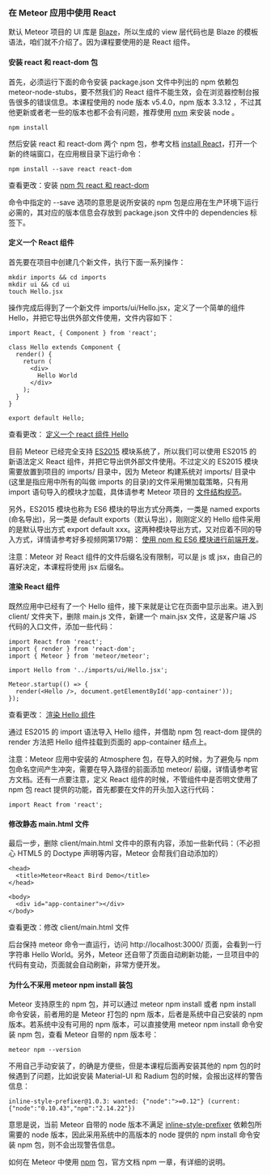### 在 Meteor 应用中使用 React

默认 Meteor 项目的 UI 库是 [Blaze](https://guide.meteor.com/blaze.html)，所以生成的 view 层代码也是 Blaze 的模板语法，咱们就不介绍了。因为课程要使用的是 React 组件。

#### 安装 react 和 react-dom 包

首先，必须运行下面的命令安装 package.json 文件中列出的 npm 依赖包 meteor-node-stubs，要不然我们的 React 组件不能生效，会在浏览器控制台报告很多的错误信息。本课程使用的 node 版本 v5.4.0，npm 版本 3.3.12 ，不过其他更新或者老一些的版本也都不会有问题，推荐使用 [nvm](https://github.com/creationix/nvm) 来安装 node 。

```
npm install
```
然后安装 react 和 react-dom 两个 npm 包，参考文档 [install React](https://guide.meteor.com/react.html#using-with-meteor)，打开一个新的终端窗口，在应用根目录下运行命令：

```
npm install --save react react-dom
```
查看更改：安装 [npm 包 react 和 react-dom](https://coding.net/u/happypeter/p/meteor-react-bird-demo/git/commit/7be5bd1c8d008a35984f77914545880bcd0bd90e)

命令中指定的 --save 选项的意思是说所安装的 npm 包是应用在生产环境下运行必需的，其对应的版本信息会存放到 package.json 文件中的 dependencies 标签下。

#### 定义一个 React 组件

首先要在项目中创建几个新文件，执行下面一系列操作：

```
mkdir imports && cd imports
mkdir ui && cd ui
touch Hello.jsx
```
操作完成后得到了一个新文件 imports/ui/Hello.jsx，定义了一个简单的组件 Hello，并把它导出供外部文件使用，文件内容如下：

```
import React, { Component } from 'react';

class Hello extends Component {
  render() {
    return (
      <div>
        Hello World
      </div>
    );
  }
}

export default Hello;
```
查看更改： [定义一个 react 组件 Hello](https://coding.net/u/happypeter/p/meteor-react-bird-demo/git/commit/d404d5b394038eacbe591bc407934b8bfb7d4e56)

目前 Meteor 已经完全支持 [ES2015](https://guide.meteor.com/structure.html#es2015-modules) 模块系统了，所以我们可以使用 ES2015 的新语法定义 React 组件，并把它导出供外部文件使用。不过定义的 ES2015 模块需要放置到项目的 imports/ 目录中，因为 Meteor 构建系统对 imports/ 目录中(这里是指应用中所有的叫做 imports 的目录)的文件采用懒加载策略，只有用 import 语句导入的模块才加载，具体请参考 Meteor 项目的 [文件结构规范](https://guide.meteor.com/structure.html#javascript-structure)。

另外，ES2015 模块也称为 ES6 模块的导出方式分两类，一类是 named exports (命名导出)，另一类是 default exports（默认导出），刚刚定义的 Hello 组件采用的是默认导出方式 export default xxx。这两种模块导出方式，又对应着不同的导入方式，详情请参考好多视频网第179期： [使用 npm 和 ES6 模块进行前端开发](http://haoduoshipin.com/v/179)。

注意：Meteor 对 React 组件的文件后缀名没有限制，可以是 js 或 jsx，由自己的喜好决定，本课程将使用 jsx 后缀名。

#### 渲染 React 组件

既然应用中已经有了一个 Hello 组件，接下来就是让它在页面中显示出来。进入到 client/ 文件夹下，删除 main.js 文件，新建一个 main.jsx 文件，这是客户端 JS 代码的入口文件，添加一些代码：

```
import React from 'react';
import { render } from 'react-dom';
import { Meteor } from 'meteor/meteor';

import Hello from '../imports/ui/Hello.jsx';

Meteor.startup(() => {
  render(<Hello />, document.getElementById('app-container'));
});
```
查看更改： [渲染 Hello 组件](https://coding.net/u/happypeter/p/meteor-react-bird-demo/git/commit/7c1ed203b80269bfa8ba0a165059db27562f8c2b)

通过 ES2015 的 import 语法导入 Hello 组件，并借助 npm 包 react-dom 提供的 render 方法把 Hello 组件挂载到页面的 app-container 结点上。

注意：Meteor 应用中安装的 Atmosphere 包，在导入的时候，为了避免与 npm 包命名空间产生冲突，需要在导入路径的前面添加 meteor/ 前缀，详情请参考官方文档。还有一点要注意，定义 React 组件的时候，不管组件中是否明文使用了 npm 包 react 提供的功能，首先都要在文件的开头加入这行代码：

```
import React from 'react';
```
#### 修改静态 main.html 文件

最后一步，删除 client/main.html 文件中的原有内容，添加一些新代码：（不必担心 HTML5 的 Doctype 声明等内容，Meteor 会帮我们自动添加的）

```
<head>
  <title>Meteor+React Bird Demo</title>
</head>

<body>
  <div id="app-container"></div>
</body>
```
查看更改：修改 client/main.html 文件

后台保持 meteor 命令一直运行，访问 http://localhost:3000/ 页面，会看到一行字符串 Hello World。另外，Meteor 还自带了页面自动刷新功能，一旦项目中的代码有变动，页面就会自动刷新，非常方便开发。

#### 为什么不采用 meteor npm install 装包

Meteor 支持原生的 npm 包，并可以通过 meteor npm install 或者 npm install 命令安装，前者用的是 Meteor 打包的 npm 版本，后者是系统中自己安装的 npm 版本。若系统中没有可用的 npm 版本，可以直接使用 meteor npm install 命令安装 npm 包，查看 Meteor 自带的 npm 版本号：

```
meteor npm --version
```
不用自己手动安装了，的确是方便些，但是本课程后面再安装其他的 npm 包的时候遇到了问题，比如说安装 Material-UI 和 Radium 包的时候，会报出这样的警告信息：

```
inline-style-prefixer@1.0.3: wanted: {"node":">=0.12"} (current: {"node":"0.10.43","npm":"2.14.22"})
```
意思是说，当前 Meteor 自带的 node 版本不满足 [inline-style-prefixer](https://github.com/rofrischmann/inline-style-prefixer) 依赖包所需要的 node 版本，因此采用系统中的高版本的 node 提供的 npm install 命令安装 npm 包，则不会出现警告信息。

如何在 Meteor 中使用 [npm](https://guide.meteor.com/using-npm-packages.html) 包，官方文档 npm 一章，有详细的说明。
